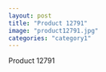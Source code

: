 ```yaml
---
layout: post
title: "Product 12791"
image: "product12791.jpg"
categories: "category1"
---
```

Product 12791
